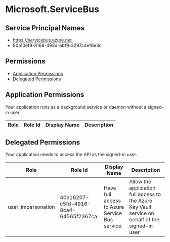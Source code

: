# Microsoft.ServiceBus
## Service Principal Names
- https://servicebus.azure.net
- 80a10ef9-8168-493d-abf9-3297c4ef6e3c

 ## Permissions
- [Application Permissions](#application-permissions)
- [Delegated Permissions](#delegated-permissions)

## Application Permissions
Your application runs as a background service or daemon without a signed-in user.

| Role | Role Id | Display Name | Description |
|---|---|---|---|

## Delegated Permissions
Your application needs to access the API as the signed-in user. 

| Role | Role Id | Display Name | Description |
|---|---|---|---|
| user_impersonation | 40e16207-c5fd-4916-8ca4-64565f2367ca | Have full access to Azure Service Bus service | Allow the application full access to the Azure Key Vault service on behalf of the signed-in user |

